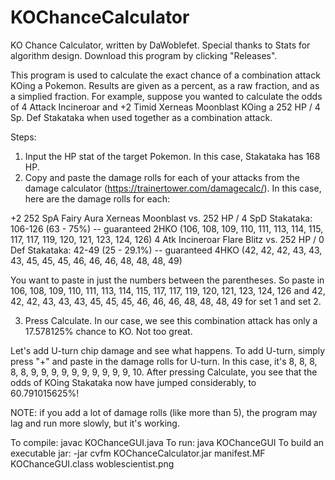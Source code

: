 # KOChanceCalculator
KO Chance Calculator, written by DaWoblefet. Special thanks to Stats for algorithm design. Download this program by clicking "Releases".

This program is used to calculate the exact chance of a combination attack KOing a Pokemon. Results are given as a percent, as a raw fraction, and as a simplied fraction. For example, suppose you wanted to calculate the odds of 4 Attack Incineroar and +2 Timid Xerneas Moonblast KOing a 252 HP / 4 Sp. Def Stakataka when used together as a combination attack.

Steps:
1) Input the HP stat of the target Pokemon. In this case, Stakataka has 168 HP.
2) Copy and paste the damage rolls for each of your attacks from the damage calculator (https://trainertower.com/damagecalc/). In this case, here are the damage rolls for each:

+2 252 SpA Fairy Aura Xerneas Moonblast vs. 252 HP / 4 SpD Stakataka: 106-126 (63 - 75%) -- guaranteed 2HKO
(106, 108, 109, 110, 111, 113, 114, 115, 117, 117, 119, 120, 121, 123, 124, 126)
4 Atk Incineroar Flare Blitz vs. 252 HP / 0 Def Stakataka: 42-49 (25 - 29.1%) -- guaranteed 4HKO
(42, 42, 42, 43, 43, 43, 45, 45, 45, 46, 46, 46, 48, 48, 48, 49)

You want to paste in just the numbers between the parentheses. So paste in 106, 108, 109, 110, 111, 113, 114, 115, 117, 117, 119, 120, 121, 123, 124, 126 and 42, 42, 42, 43, 43, 43, 45, 45, 45, 46, 46, 46, 48, 48, 48, 49 for set 1 and set 2.

3) Press Calculate. In our case, we see this combination attack has only a 17.578125% chance to KO. Not too great.

Let's add U-turn chip damage and see what happens. To add U-turn, simply press "+" and paste in the damage rolls for U-turn. In this case, it's 8, 8, 8, 8, 8, 9, 9, 9, 9, 9, 9, 9, 9, 9, 9, 10. After pressing Calculate, you see that the odds of KOing Stakataka now have jumped considerably, to 60.791015625%!

NOTE: if you add a lot of damage rolls (like more than 5), the program may lag and run more slowly, but it's working.

To compile: javac KOChanceGUI.java
To run: java KOChanceGUI
To build an executable jar: -jar cvfm KOChanceCalculator.jar manifest.MF KOChanceGUI.class woblescientist.png
